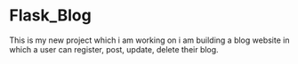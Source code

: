 # Flask_Blog
This is my new project which i am working on i am building a  blog website in which a user can register, post, update, delete their blog. 
